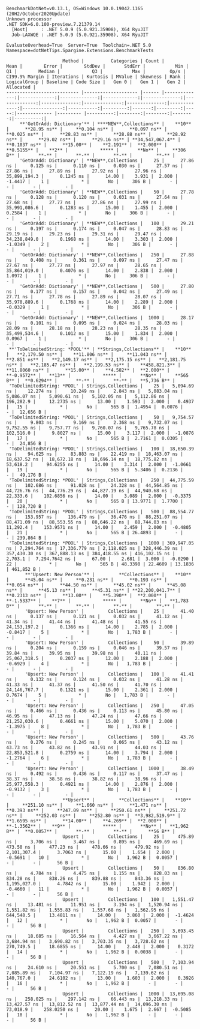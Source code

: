 
    BenchmarkDotNet=v0.13.1, OS=Windows 10.0.19042.1165 (20H2/October2020Update)
    Unknown processor
    .NET SDK=6.0.100-preview.7.21379.14
      [Host]     : .NET 5.0.9 (5.0.921.35908), X64 RyuJIT
      Job-LAXWQE : .NET 5.0.9 (5.0.921.35908), X64 RyuJIT

    EvaluateOverhead=True  Server=True  Toolchain=.NET 5.0  
    Namespace=dotNetTips.Spargine.Extensions.BenchmarkTests  

                         Method |          Categories | Count |          Mean |        Error |        StdDev |       StdErr |           Min |            Q1 |        Median |            Q3 |           Max |         Op/s | CI99.9% Margin | Iterations | Kurtosis | MValue | Skewness | Rank | LogicalGroup | Baseline | Code Size |   Gen 0 |   Gen 1 |   Gen 2 | Allocated |
    --------------------------- |-------------------- |------ |--------------:|-------------:|--------------:|-------------:|--------------:|--------------:|--------------:|--------------:|--------------:|-------------:|---------------:|-----------:|---------:|-------:|---------:|-----:|------------- |--------- |----------:|--------:|--------:|--------:|----------:|
         **'GetOrAdd: Dictionary'** | ****NEW**,Collections** |    **10** |      **28.95 ns** |     **0.104 ns** |      **0.097 ns** |     **0.025 ns** |      **28.83 ns** |      **28.88 ns** |      **28.92 ns** |      **29.02 ns** |      **29.16 ns** | **34,547,067.4** |      **0.1037 ns** |      **15.00** |    **2.191** |  **2.000** |   **0.5155** |    **2** |            ***** |       **No** |     **306 B** |       **-** |       **-** |       **-** |         **-** |
         'GetOrAdd: Dictionary' | **NEW**,Collections |    25 |      27.86 ns |     0.125 ns |      0.110 ns |     0.030 ns |      27.57 ns |      27.86 ns |      27.89 ns |      27.92 ns |      27.96 ns | 35,899,194.3 |      0.1245 ns |      14.00 |    3.931 |  2.000 |  -1.4417 |    1 |            * |       No |     306 B |       - |       - |       - |         - |
         'GetOrAdd: Dictionary' | **NEW**,Collections |    50 |      27.78 ns |     0.128 ns |      0.120 ns |     0.031 ns |      27.64 ns |      27.68 ns |      27.77 ns |      27.86 ns |      27.99 ns | 35,991,086.6 |      0.1283 ns |      15.00 |    1.455 |  2.000 |   0.2584 |    1 |            * |       No |     306 B |       - |       - |       - |         - |
         'GetOrAdd: Dictionary' | **NEW**,Collections |   100 |      29.21 ns |     0.197 ns |      0.174 ns |     0.047 ns |      28.83 ns |      29.19 ns |      29.23 ns |      29.31 ns |      29.47 ns | 34,238,849.0 |      0.1968 ns |      14.00 |    3.303 |  2.000 |  -1.0349 |    2 |            * |       No |     306 B |       - |       - |       - |         - |
         'GetOrAdd: Dictionary' | **NEW**,Collections |   250 |      27.88 ns |     0.408 ns |      0.361 ns |     0.097 ns |      27.47 ns |      27.67 ns |      27.77 ns |      27.97 ns |      28.65 ns | 35,864,019.0 |      0.4076 ns |      14.00 |    2.838 |  2.000 |   1.0972 |    1 |            * |       No |     306 B |       - |       - |       - |         - |
         'GetOrAdd: Dictionary' | **NEW**,Collections |   500 |      27.80 ns |     0.177 ns |      0.157 ns |     0.042 ns |      27.49 ns |      27.71 ns |      27.78 ns |      27.89 ns |      28.07 ns | 35,970,889.6 |      0.1768 ns |      14.00 |    2.289 |  2.000 |  -0.0329 |    1 |            * |       No |     306 B |       - |       - |       - |         - |
         'GetOrAdd: Dictionary' | **NEW**,Collections |  1000 |      28.17 ns |     0.101 ns |      0.095 ns |     0.024 ns |      28.03 ns |      28.09 ns |      28.18 ns |      28.23 ns |      28.35 ns | 35,499,534.6 |      0.1012 ns |      15.00 |    1.834 |  2.000 |   0.0967 |    1 |            * |       No |     306 B |       - |       - |       - |         - |
     **'ToDelimitedString: *POOL'** | **Strings,Collections** |    **10** |   **2,179.50 ns** |    **11.806 ns** |     **11.043 ns** |     **2.851 ns** |   **2,149.17 ns** |   **2,175.15 ns** |   **2,181.75 ns** |   **2,185.47 ns** |   **2,199.53 ns** |    **458,821.3** |     **11.8060 ns** |      **15.00** |    **4.582** |  **2.000** |  **-0.9572** |   **13** |            ***** |       **No** |     **565 B** |  **0.6294** |       **-** |       **-** |   **5,736 B** |
     'ToDelimitedString: *POOL' | Strings,Collections |    25 |   5,094.69 ns |    12.274 ns |     10.249 ns |     2.843 ns |   5,083.04 ns |   5,086.07 ns |   5,090.61 ns |   5,102.05 ns |   5,112.86 ns |    196,282.9 |     12.2735 ns |      13.00 |    1.593 |  2.000 |   0.4937 |   15 |            * |       No |     565 B |  1.4954 |  0.0076 |       - |  12,656 B |
     'ToDelimitedString: *POOL' | Strings,Collections |    50 |   9,754.57 ns |     9.803 ns |      9.169 ns |     2.368 ns |   9,732.07 ns |   9,752.55 ns |   9,757.77 ns |   9,760.07 ns |   9,765.78 ns |    102,516.0 |      9.8027 ns |      15.00 |    3.117 |  2.000 |  -1.0876 |   17 |            * |       No |     565 B |  2.7161 |  0.0305 |       - |  24,856 B |
     'ToDelimitedString: *POOL' | Strings,Collections |   100 |  18,650.39 ns |    94.625 ns |     83.883 ns |    22.419 ns |  18,463.07 ns |  18,637.52 ns |  18,672.18 ns |  18,696.14 ns |  18,775.82 ns |     53,618.2 |     94.6255 ns |      14.00 |    3.314 |  2.000 |  -1.0661 |   19 |            * |       No |     565 B |  5.3406 |  0.2136 |       - |  49,176 B |
     'ToDelimitedString: *POOL' | Strings,Collections |   250 |  44,775.59 ns |   102.686 ns |     91.028 ns |    24.328 ns |  44,564.85 ns |  44,726.76 ns |  44,776.29 ns |  44,827.19 ns |  44,940.68 ns |     22,333.6 |    102.6856 ns |      14.00 |    3.089 |  2.000 |  -0.3375 |   20 |            * |       No |     565 B | 13.9771 |  1.7700 |       - | 128,720 B |
     'ToDelimitedString: *POOL' | Strings,Collections |   500 |  88,554.77 ns |   153.957 ns |    136.479 ns |    36.476 ns |  88,251.07 ns |  88,471.09 ns |  88,553.55 ns |  88,646.22 ns |  88,744.03 ns |     11,292.4 |    153.9571 ns |      14.00 |    2.459 |  2.000 |  -0.4805 |   21 |            * |       No |     565 B | 26.4893 |       - |       - | 239,864 B |
     'ToDelimitedString: *POOL' | Strings,Collections |  1000 | 369,947.05 ns | 7,294.764 ns | 17,336.779 ns | 2,118.025 ns | 328,446.39 ns | 357,430.30 ns | 367,888.13 ns | 384,418.55 ns | 416,102.15 ns |      2,703.1 |  7,294.7642 ns |      67.00 |    2.681 |  3.000 |  -0.0290 |   22 |            * |       No |     565 B | 48.3398 | 22.4609 | 13.1836 | 461,852 B |
           **'Upsert: New Person'** |         **Collections** |    **10** |      **45.04 ns** |     **0.231 ns** |      **0.193 ns** |     **0.054 ns** |      **44.50 ns** |      **45.02 ns** |      **45.08 ns** |      **45.13 ns** |      **45.31 ns** | **22,200,041.7** |      **0.2313 ns** |      **13.00** |    **5.390** |  **2.000** |  **-1.5337** |    **7** |            ***** |       **No** |   **1,783 B** |       **-** |       **-** |       **-** |         **-** |
           'Upsert: New Person' |         Collections |    25 |      41.40 ns |     0.137 ns |      0.121 ns |     0.032 ns |      41.12 ns |      41.34 ns |      41.44 ns |      41.48 ns |      41.55 ns | 24,153,197.2 |      0.1366 ns |      14.00 |    2.785 |  2.000 |  -0.8417 |    5 |            * |       No |   1,783 B |       - |       - |       - |         - |
           'Upsert: New Person' |         Collections |    50 |      39.89 ns |     0.204 ns |      0.159 ns |     0.046 ns |      39.57 ns |      39.84 ns |      39.95 ns |      39.98 ns |      40.11 ns | 25,067,318.5 |      0.2037 ns |      12.00 |    2.188 |  2.000 |  -0.6929 |    4 |            * |       No |   1,783 B |       - |       - |       - |         - |
           'Upsert: New Person' |         Collections |   100 |      41.41 ns |     0.132 ns |      0.124 ns |     0.032 ns |      41.28 ns |      41.33 ns |      41.37 ns |      41.50 ns |      41.70 ns | 24,146,767.7 |      0.1321 ns |      15.00 |    2.361 |  2.000 |   0.7674 |    5 |            * |       No |   1,783 B |       - |       - |       - |         - |
           'Upsert: New Person' |         Collections |   250 |      47.05 ns |     0.466 ns |      0.436 ns |     0.113 ns |      45.80 ns |      46.95 ns |      47.13 ns |      47.24 ns |      47.66 ns | 21,252,030.6 |      0.4661 ns |      15.00 |    5.070 |  2.000 |  -1.3975 |    8 |            * |       No |   1,783 B |       - |       - |       - |         - |
           'Upsert: New Person' |         Collections |   500 |      43.76 ns |     0.276 ns |      0.245 ns |     0.065 ns |      43.12 ns |      43.73 ns |      43.82 ns |      43.91 ns |      44.03 ns | 22,853,521.8 |      0.2759 ns |      14.00 |    3.794 |  2.000 |  -1.2764 |    6 |            * |       No |   1,783 B |       - |       - |       - |         - |
           'Upsert: New Person' |         Collections |  1000 |      38.49 ns |     0.492 ns |      0.436 ns |     0.117 ns |      37.47 ns |      38.37 ns |      38.58 ns |      38.82 ns |      38.96 ns | 25,977,558.3 |      0.4921 ns |      14.00 |    2.876 |  2.000 |  -0.9132 |    3 |            * |       No |   1,783 B |       - |       - |       - |         - |
                         **Upsert** |         **Collections** |    **10** |     **251.10 ns** |     **1.660 ns** |      **1.471 ns** |     **0.393 ns** |     **247.09 ns** |     **250.61 ns** |     **251.72 ns** |     **252.03 ns** |     **252.80 ns** |  **3,982,519.9** |      **1.6595 ns** |      **14.00** |    **4.269** |  **2.000** |  **-1.3562** |    **9** |            ***** |       **No** |   **1,962 B** |  **0.0057** |       **-** |       **-** |      **56 B** |
                         Upsert |         Collections |    25 |     475.89 ns |     3.706 ns |      3.467 ns |     0.895 ns |     469.69 ns |     473.50 ns |     477.23 ns |     478.66 ns |     479.92 ns |  2,101,307.4 |      3.7063 ns |      15.00 |    1.654 |  2.000 |  -0.5691 |   10 |            * |       No |   1,962 B |  0.0057 |       - |       - |      56 B |
                         Upsert |         Collections |    50 |     836.80 ns |     4.784 ns |      4.475 ns |     1.155 ns |     828.03 ns |     834.28 ns |     838.26 ns |     839.88 ns |     843.36 ns |  1,195,027.0 |      4.7842 ns |      15.00 |    1.942 |  2.000 |  -0.4660 |   11 |            * |       No |   1,962 B |  0.0057 |       - |       - |      56 B |
                         Upsert |         Collections |   100 |   1,551.47 ns |    13.481 ns |     11.951 ns |     3.194 ns |   1,520.94 ns |   1,551.82 ns |   1,555.83 ns |   1,557.68 ns |   1,562.95 ns |    644,548.5 |     13.4811 ns |      14.00 |    3.860 |  2.000 |  -1.4624 |   12 |            * |       No |   1,962 B |  0.0057 |       - |       - |      56 B |
                         Upsert |         Collections |   250 |   3,693.45 ns |    18.685 ns |     16.564 ns |     4.427 ns |   3,667.22 ns |   3,684.94 ns |   3,690.82 ns |   3,703.35 ns |   3,728.62 ns |    270,749.5 |     18.6855 ns |      14.00 |    2.448 |  2.000 |   0.3172 |   14 |            * |       No |   1,962 B |  0.0038 |       - |       - |      56 B |
                         Upsert |         Collections |   500 |   7,103.94 ns |    24.610 ns |     20.551 ns |     5.700 ns |   7,080.51 ns |   7,085.89 ns |   7,104.97 ns |   7,122.19 ns |   7,139.62 ns |    140,767.0 |     24.6102 ns |      13.00 |    1.603 |  2.000 |   0.3926 |   16 |            * |       No |   1,962 B |       - |       - |       - |      56 B |
                         Upsert |         Collections |  1000 |  13,695.08 ns |   258.025 ns |    297.142 ns |    66.443 ns |  13,218.33 ns |  13,427.57 ns |  13,812.52 ns |  13,877.44 ns |  14,096.30 ns |     73,018.9 |    258.0250 ns |      20.00 |    1.675 |  2.667 |  -0.5085 |   18 |            * |       No |   1,962 B |       - |       - |       - |      56 B |
